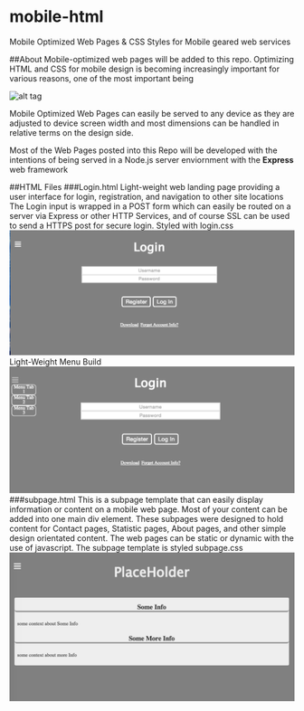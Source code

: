 # mobile-html
Mobile Optimized Web Pages &amp; CSS Styles for Mobile geared web services

##About
Mobile-optimized web pages will be added to this repo.  Optimizing HTML and CSS for mobile design is becoming increasingly important for various reasons, one of the most important being 


![alt tag](http://www.web2feel.com/wp-content/uploads/Mobile-Internet-Usage.png)

Mobile Optimized Web Pages can easily be served to any device as they are adjusted to device screen width and most dimensions can be handled in relative terms on the design side.

Most of the Web Pages posted into this Repo will be developed with the intentions of being served in a Node.js server enviornment with the <b>Express</b> web framework

##HTML Files
###Login.html
Light-weight web landing page providing a user interface for login, registration, and navigation to other site locations
The Login input is wrapped in a POST form which can easily be routed on a server via Express or other HTTP Services, and of course SSL can be used to send a HTTPS post for secure login.  Styled with login.css
![alt tag](https://github.com/nrandazzo/mobile-html/blob/master/images/login_demo_1.png)
Light-Weight Menu Build
![alt tag](https://github.com/nrandazzo/mobile-html/blob/master/images/login_demo_2.png)
###subpage.html
This is a subpage template that can easily display information or content on a mobile web page.  Most of your content can be added into one main div element.  These subpages were designed to hold content for Contact pages, Statistic pages, About pages, and other simple design orientated content.  The web pages can be static or dynamic with the use of javascript.  The subpage template is styled subpage.css 
![alt tag](https://github.com/nrandazzo/mobile-html/blob/master/images/subpage_demo_1.png)

